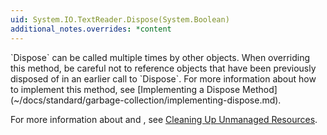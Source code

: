 ```yaml
---
uid: System.IO.TextReader.Dispose(System.Boolean)
additional_notes.overrides: *content
---
```


<p>
      `Dispose` can be called multiple times by other objects. When overriding this method, be careful not to reference objects that have been previously disposed of in an earlier call to `Dispose`. For more information about how to implement this method, see [Implementing a Dispose Method](~/docs/standard/garbage-collection/implementing-dispose.md).  
  
 For more information about <xref href="System.IDisposable.Dispose"></xref> and <xref href="System.Object.Finalize"></xref>, see [Cleaning Up Unmanaged Resources](~/docs/standard/garbage-collection/unmanaged.md).</p>


